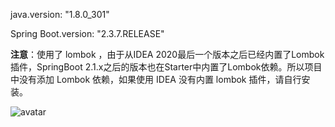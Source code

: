 java.version:  "1.8.0_301"

Spring Boot.version: "2.3.7.RELEASE"



**注意**：使用了 lombok ，由于从IDEA 2020最后一个版本之后已经内置了Lombok插件，SpringBoot 2.1.x之后的版本也在Starter中内置了Lombok依赖。所以项目中没有添加 Lombok 依赖，如果使用 IDEA 没有内置 lombok 插件，请自行安装。

![avatar](https://github.com/JasperZhan/web-login/image/cade165fe77c11abd8e0a27f4a54c1d.png)
